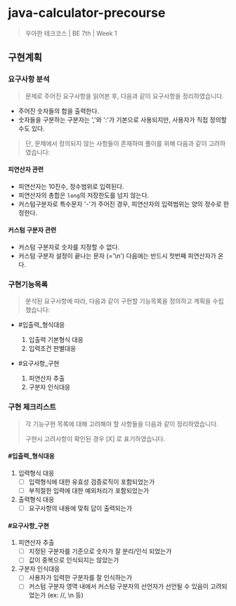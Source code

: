 # java-calculator-precourse
> 우아한 테크코스 | BE 7th | Week 1

## 구현계획

### 요구사항 분석
> 문제로 주어진 요구사항을 읽어본 후, 다음과 같이 요구사항을 정리하였습니다.

- 주어진 숫자들의 합을 출력한다.
- 숫자들을 구분하는 구분자는 ','와 ':'가 기본으로 사용되지만, 사용자가 직접 정의할 수도 있다.

> 단, 문제에서 정의되지 않는 사항들이 존재하여 풀이를 위해 다음과 같이 고려하였습니다:

#### 피연산자 관련
- 피연산자는 10진수, 정수범위로 입력된다.
- 피연산자의 총합은 `long`의 저장한도를 넘지 않는다.
- 커스텀구분자로 특수문자 '-'가 주어진 경우, 피연산자의 입력범위는 양의 정수로 한정한다. 

#### 커스텀 구분자 관련
- 커스텀 구분자로 숫자를 지정할 수 없다.
- 커스텀 구분자 설정이 끝나는 문자 (='\n') 다음에는 반드시 첫번째 피연산자가 온다.

### 구현기능목록
> 분석된 요구사항에 따라, 다음과 같이 구현할 기능목록을 정의하고 계획을 수립했습니다:

- #입출력_형식대응
  1. 입출력 기본형식 대응
  2. 입력조건 판별대응

- #요구사항_구현
  1. 피연산자 추출
  2. 구분자 인식대응

### 구현 체크리스트
> 각 기능구현 목록에 대해 고려해야 할 사항들을 다음과 같이 정리하였습니다.
> 
> 구현시 고려사항이 확인된 경우 [X] 로 표기하였습니다.

#### #입출력_형식대응

1. 입력형식 대응
   - [ ] 입력형식에 대한 유효성 검증로직이 포함되었는가
   - [ ] 부적절한 입력에 대한 예외처리가 포함되었는가
2. 출력형식 대응
   - [ ] 요구사항의 내용에 맞춰 답이 출력되는가
   
#### #요구사항_구현

1. 피연산자 추출
   - [ ] 지정된 구분자를 기준으로 숫자가 잘 분리/인식 되었는가
   - [ ] 값이 중복으로 인식되지는 않았는가 
2. 구분자 인식대응
   - [ ] 사용자가 입력한 구분자를 잘 인식하는가
   - [ ] 커스텀 구분자 영역 내에서 커스텀 구분자의 선언자가 선언될 수 있음이 고려되었는가 (ex: //, \\n 등)
